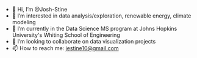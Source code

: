- 👋 Hi, I’m @Josh-Stine
- 👀 I’m interested in data analysis/exploration, renewable energy, climate modeling
- 🌱 I’m currently in the Data Science MS program at Johns Hopkins University's Whiting School of Engineering
- 💞️ I’m looking to collaborate on data visualization projects
- 📫 How to reach me: jestine10@gmail.com

<!---
Josh-Stine/Josh-Stine is a ✨ special ✨ repository because its `README.md` (this file) appears on your GitHub profile.
You can click the Preview link to take a look at your changes.
--->
